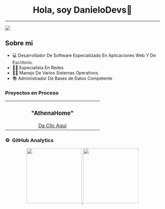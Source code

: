 <div align="center">
<h1 align="center">Hola, soy DanieloDevs</em>👋</h1>
</div>
<hr>
<img src="https://i.imgur.com/Md3JzNf.jpg">



## Sobre mi

- 💻 Desarrollador De Software Especializado En Aplicaciones Web Y De Escritorio.
- 👨‍💻 Especialista En Redes
- 🧑‍💻 Manejo De Varios Sistemas Operativos.
- 📚 Administrador De Bases de Datos Competente

### Proyectos en Proceso

<table>
  <tr>
    <td width="50%">
      <h3 align="center">"AthenaHome"</h3>
      <div align="center">
        <a href="https://athenahome.com.mx/" target"_blank">Da Clic Aqui</a>
      </td>
  </tr>
</table>

### ⚙️ &nbsp;GitHub Analytics

<p align="center">
<a href="https://github.com/DanieloDevs">
  <img height="180em" src="https://github-readme-stats-eight-theta.vercel.app/api?username=DanieloDevs&show_icons=true&theme=algolia&include_all_commits=true&count_private=true"/>
  <img height="180em" src="https://github-readme-stats-eight-theta.vercel.app/api/top-langs/?username=DanieloDevs&layout=compact&langs_count=8&theme=algolia"/>
</a>
</p>
